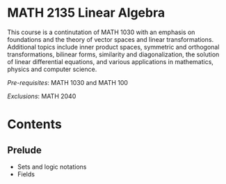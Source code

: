 # MATH 2135 Linear Algebra

This course is a continutation of MATH 1030 with an emphasis on foundations and the theory of vector spaces and linear transformations. Additional topics include inner product spaces, symmetric and orthogonal transformations, bilinear forms, similarity and diagonalization, the solution of linear differential equations, and various applications in mathematics, physics and computer science.

*Pre-requisites*: MATH 1030 and MATH 100

*Exclusions*: MATH 2040

# Contents

## Prelude
- Sets and logic notations
- Fields